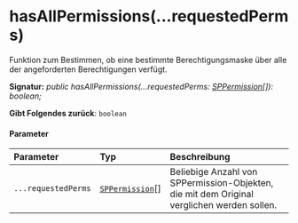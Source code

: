 # <a name="hasallpermissionsrequestedperms"></a>hasAllPermissions(...requestedPerms)




Funktion zum Bestimmen, ob eine bestimmte Berechtigungsmaske über alle der angeforderten Berechtigungen verfügt.

**Signatur:** _public hasAllPermissions(...requestedPerms: [SPPermission](../sp-page-context/sppermission.md)[]): boolean;_

**Gibt Folgendes zurück**: `boolean`





#### <a name="parameters"></a>Parameter


| Parameter    | Typ    | Beschreibung |
|:-------------|:---------------|:------------|
| `...requestedPerms`    | [`SPPermission`](../sp-page-context/sppermission.md)[] | Beliebige Anzahl von SPPermission-Objekten, die mit dem Original verglichen werden sollen. |


